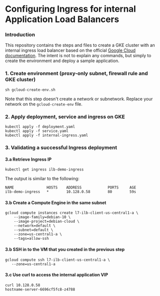 # Configuring Ingress for internal Application Load Balancers

### Introduction
This repository contains the steps and files to create a GKE cluster with an internal ingress load balancer based on the official [Google Cloud documentation](https://cloud.google.com/kubernetes-engine/docs/how-to/internal-load-balance-ingress). The intent is not to explain any commands, but simply to create the environment and deploy a sample application.

### 1. Create environment (proxy-only subnet, firewall rule and GKE cluster)

```
sh gcloud-create-env.sh
```

Note that this step doesn't create a network or subnetwork. Replace your network on the `gcloud-create-env` file.

### 2. Apply deployment, service and ingress on GKE
```
kubectl apply -f deployment.yaml
kubectl apply -f service.yaml
kubectl apply -f internal-ingress.yaml
```

### 3. Validating a successful Ingress deployment
#### 3.a Retrieve Ingress IP
```
kubectl get ingress ilb-demo-ingress
```
The output is similar to the following:
```
NAME               HOSTS    ADDRESS            PORTS     AGE
ilb-demo-ingress   *        10.128.0.58        80        59s
```

#### 3.b Create a Compute Engine in the same subnet
```
gcloud compute instances create l7-ilb-client-us-central1-a \
    --image-family=debian-10 \
    --image-project=debian-cloud \
    --network=default \
    --subnet=default \
    --zone=us-central1-a \
    --tags=allow-ssh
```
#### 3.b SSH in to the VM that you created in the previous step
```
gcloud compute ssh l7-ilb-client-us-central1-a \
   --zone=us-central1-a
```
#### 3.c Use curl to access the internal application VIP
```
curl 10.128.0.58
hostname-server-6696cf5fc8-z4788
```
